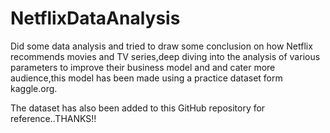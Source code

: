 # NetflixDataAnalysis
Did some data analysis and tried to draw some conclusion on how Netflix recommends movies and TV series,deep diving into the analysis of various parameters to improve their business model and and cater more audience,this model has been made using a practice dataset form kaggle.org.

The dataset has also been added to this GitHub repository for reference..THANKS!!
